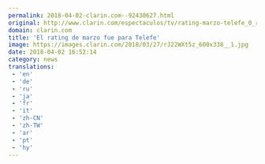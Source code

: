 ```yaml
---
permalink: 2018-04-02-clarin.com--92430627.html
original: http://www.clarin.com/espectaculos/tv/rating-marzo-telefe_0_rkTToAksM.html
domain: clarin.com
title: 'El rating de marzo fue para Telefe'
image: https://images.clarin.com/2018/03/27/rJ22WXt5z_600x338__1.jpg
date: 2018-04-02 16:52:14
category: news
translations: 
 - 'en'
 - 'de'
 - 'ru'
 - 'ja'
 - 'fr'
 - 'it'
 - 'zh-CN'
 - 'zh-TW'
 - 'ar'
 - 'pt'
 - 'hy'
---
```


